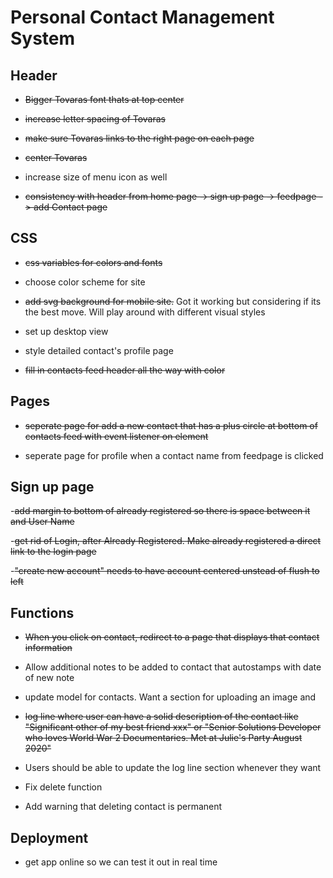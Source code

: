 # Personal Contact Management System

## Header

- ~~Bigger Tovaras font thats at top center~~

- ~~increase letter spacing of Tovaras~~

- ~~make sure Tovaras links to the right page on each page~~

- ~~center Tovaras~~

- increase size of menu icon as well

- ~~consistency with header from home page -> sign up page -> feedpage -> add Contact page~~

## CSS

- ~~css variables for colors and fonts~~

- choose color scheme for site

- ~~add svg background for mobile site.~~ Got it working but considering if its the best move. Will play around with different visual styles

- set up desktop view

- style detailed contact's profile page

- ~~fill in contacts feed header all the way with color~~

## Pages

- ~~seperate page for add a new contact that has a plus circle at bottom of contacts feed with event listener on element~~

- seperate page for profile when a contact name from feedpage is clicked

## Sign up page

  -~~add margin to bottom of already registered so there is space between it and User Name~~

  -~~get rid of Login, after Already Registered. Make already registered a direct link to the login page~~

  -~~"create new account" needs to have account centered unstead of flush to left~~

## Functions

- ~~When you click on contact, redirect to a page that displays that contact information~~

- Allow additional notes to be added to contact that autostamps with date of new note

- update model for contacts. Want a section for uploading an image and 

- ~~log line where user can have a solid description of the contact like "Significant other of my best friend xxx" or "Senior Solutions Developer who loves World War 2 Documentaries. Met at Julie's Party August 2020"~~

- Users should be able to update the log line section whenever they want

- Fix delete function 

- Add warning that deleting contact is permanent

## Deployment

- get app online so we can test it out in real time
